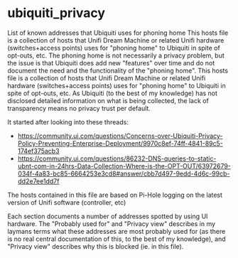 # ubiquiti_privacy
List of known addresses that Ubiquiti uses for phoning home
This hosts file is a collection of hosts that Unifi Dream Machine or related Unifi hardware (switches+access points)
uses for "phoning home" to Ubiquiti in spite of opt-outs, etc.
The phoning home is not necessarily a privacy problem, but the issue is that Ubiquiti does add new "features" over time
and do not document the need and the functionality of the "phoning home".
This hosts file is a collection of hosts that Unifi Dream Machine or related Unifi hardware (switches+access points)
uses for "phoning home" to Ubiquiti in spite of opt-outs, etc. 
As Ubiquiti (to the best of my knowledge) has not disclosed detailed information on what is being collected, the lack of transparency means no privacy trust per default.

It started after looking into these threads:
- https://community.ui.com/questions/Concerns-over-Ubiquiti-Privacy-Policy-Preventing-Enterprise-Deployment/9970c8ef-74ff-4841-89c5-174ef375acb3
- https://community.ui.com/questions/86232-DNS-queries-to-static-ubnt-com-in-24hrs-Data-Collection-Where-is-the-OPT-OUT/63972679-034f-4a83-bc85-6664253e3cd8#answer/cbb7d497-9edd-4d6c-99cb-dd2e7ee1dd7f 

The hosts contained in this file are based on Pi-Hole logging on the latest version of Unifi software (controller, etc)

Each section documents a number of addresses spotted by using UI hardware. The "Probably used for" and "Privacy view"
describes in my laymans terms what these addresses are most probably used for (as there is no real central documentation
of this, to the best of my knowledge), and "Privacy view" describes why this is blocked (ie. in this file).
